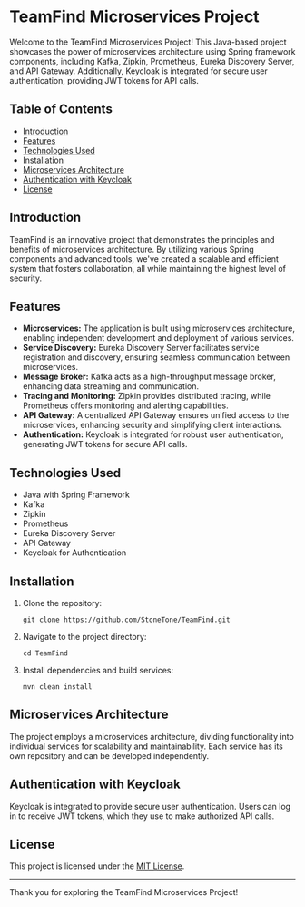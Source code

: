 # TeamFind Microservices Project

Welcome to the TeamFind Microservices Project! This Java-based project showcases the power of microservices architecture using Spring framework components, including Kafka, Zipkin, Prometheus, Eureka Discovery Server, and API Gateway. Additionally, Keycloak is integrated for secure user authentication, providing JWT tokens for API calls.

## Table of Contents

- [Introduction](#introduction)
- [Features](#features)
- [Technologies Used](#technologies-used)
- [Installation](#installation)
- [Microservices Architecture](#microservices-architecture)
- [Authentication with Keycloak](#authentication-with-keycloak)
- [License](#license)

## Introduction

TeamFind is an innovative project that demonstrates the principles and benefits of microservices architecture. By utilizing various Spring components and advanced tools, we've created a scalable and efficient system that fosters collaboration, all while maintaining the highest level of security.

## Features

- **Microservices:** The application is built using microservices architecture, enabling independent development and deployment of various services.
- **Service Discovery:** Eureka Discovery Server facilitates service registration and discovery, ensuring seamless communication between microservices.
- **Message Broker:** Kafka acts as a high-throughput message broker, enhancing data streaming and communication.
- **Tracing and Monitoring:** Zipkin provides distributed tracing, while Prometheus offers monitoring and alerting capabilities.
- **API Gateway:** A centralized API Gateway ensures unified access to the microservices, enhancing security and simplifying client interactions.
- **Authentication:** Keycloak is integrated for robust user authentication, generating JWT tokens for secure API calls.

## Technologies Used

- Java with Spring Framework
- Kafka
- Zipkin
- Prometheus
- Eureka Discovery Server
- API Gateway
- Keycloak for Authentication

## Installation

1. Clone the repository:
   ```
   git clone https://github.com/StoneTone/TeamFind.git
   ```

2. Navigate to the project directory:
   ```
   cd TeamFind
   ```

3. Install dependencies and build services:
   ```
   mvn clean install
   ```


## Microservices Architecture

The project employs a microservices architecture, dividing functionality into individual services for scalability and maintainability. Each service has its own repository and can be developed independently.

## Authentication with Keycloak

Keycloak is integrated to provide secure user authentication. Users can log in to receive JWT tokens, which they use to make authorized API calls.


## License

This project is licensed under the [MIT License](LICENSE).

---

Thank you for exploring the TeamFind Microservices Project!
